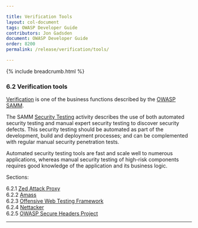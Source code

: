 ```yaml
---

title: Verification Tools
layout: col-document
tags: OWASP Developer Guide
contributors: Jon Gadsden
document: OWASP Developer Guide
order: 8200
permalink: /release/verification/tools/

---
```


{% include breadcrumb.html %}

### 6.2 Verification tools

[Verification][sammv] is one of the business functions described by the [OWASP SAMM][samm].

The SAMM [Security Testing][sammvst] activity describes the use of both
automated security testing and manual expert security testing to discover security defects.
This security testing should be automated as part of the development, build and deployment processes;
and can be complemented with regular manual security penetration tests.

Automated security testing tools are fast and scale well to numerous applications,
whereas manual security testing of high-risk components requires good knowledge of the application and its business logic.

Sections:

6.2.1 [Zed Attack Proxy](01-zap.md)  
6.2.2 [Amass](02-amass.md)  
6.2.3 [Offensive Web Testing Framework](03-owtf.md)  
6.2.4 [Nettacker](04-nettacker.md)  
6.2.5 [OWASP Secure Headers Project](05-secure-headers.md)  

----

[samm]: https://owaspsamm.org/about/
[sammv]: https://owaspsamm.org/model/verification/
[sammvst]: https://owaspsamm.org/model/verification/security-testing/
